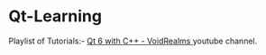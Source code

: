 # Qt-Learning

Playlist of Tutorials:- <a href="https://www.youtube.com/playlist?list=PLUbFnGajtZlXbrbdlraCe3LMC_YH5abao">Qt 6 with C++ - VoidRealms </a> youtube channel.
